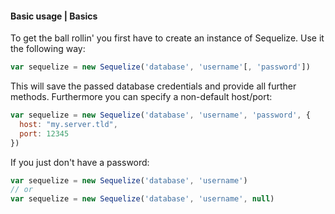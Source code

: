 #### Basic usage | Basics

To get the ball rollin' you first have to create an instance of Sequelize. Use it the following way:

```js
var sequelize = new Sequelize('database', 'username'[, 'password'])
```

This will save the passed database credentials and provide all further methods. Furthermore you can specify a non-default host/port:

```js
var sequelize = new Sequelize('database', 'username', 'password', {
  host: "my.server.tld",
  port: 12345
})
```

If you just don't have a password:

```js
var sequelize = new Sequelize('database', 'username')
// or
var sequelize = new Sequelize('database', 'username', null)
```
